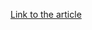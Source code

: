 [Link to the article](https://unit42.paloaltonetworks.com/cobalt-strike-metadata-encoding-decoding/)
